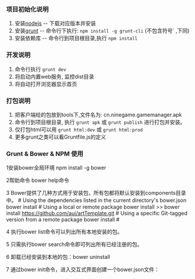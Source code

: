 ### 项目初始化说明

1. 安装[nodejs](http://nodejs.org) -- 下载对应版本并安装
2. 安装[grunt](http://gruntjs.com) -- 命令行下执行: `npm install -g grunt-cli`  (不包含符号` ,下同)
4. 安装依赖库 -- 命令行到项目根目录,执行 `npm install`

### 开发说明

1. 命令行执行 `grunt dev`
2. 将启动内置web服务, 监控dist目录
3. 将自动打开浏览器显示首页

### 打包说明

1. 把客户端给的包放到tools下,文件名为: cn.ninegame.gamemanager.apk
2. 命令行到项目根目录, 执行 `grunt apk` 或 `grunt publish` 进行打包并安装。
3. 仅打包html可以用 `grunt html:dev` 或 `grunt html:prod`
4. 更多grunt之类可以看Gruntfile.js的定义

### Grunt & Bower & NPM 使用

1安装bower全局环境
npm install -g bower

2帮助命令
bower help命令

3 Bower提供了几种方式用于安装包，所有包都将默认安装到components目录中。
    # Using the dependencies listed in the current directory's bower.json
    bower install
    # Using a local or remote package
    bower install <package>
    >> bower install https://github.com/aui/artTemplate.git
    # Using a specific Git-tagged version from a remote package
    bower install <package>#<version>


4 执行bower list命令可以列出所有本地安装的包。

5 只需执行bower search命令即可列出所有已经注册的包。

6 卸载已经安装到本地的包：bower uninstall <package-name>

7 通过bower init命令，进入交互式界面创建一个bower.json文件：
